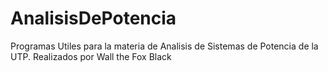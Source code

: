 # AnalisisDePotencia
 Programas Utiles para la materia de Analisis de Sistemas de Potencia de la UTP.
Realizados por Wall the Fox Black